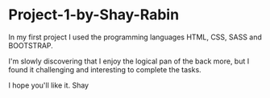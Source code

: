 # Project-1-by-Shay-Rabin
In my first project I used the programming languages HTML, CSS, SASS and BOOTSTRAP.

I'm slowly discovering that I enjoy the logical pan of the back more, but I found it challenging and interesting to complete the tasks.

I hope you'll like it.
Shay
